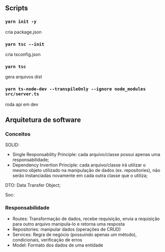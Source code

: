 ## Scripts

### `yarn init -y`
cria package.json

### `yarn tsc --init`
cria tsconfig.json

### `yarn tsc`
gera arquivos dist

### `yarn ts-node-dev --transpileOnly --ignore node_modules src/server.ts`
roda api em dev

## Arquitetura de software

### Conceitos
SOLID:
- Single Responsability Principle: cada arquivo/classe possui apenas uma responsabilidade;
- Dependency Invertion Principle: cada arquivo/classe irá utilizar o mesmo objeto utilizado na manipulação de dados (ex. repositories), não serão instanciadas novamente em cada outra classe que o utiliza;

DTO: Data Transfer Object;

Soc:

### Responsabilidade
- Routes: Transformação de dados, recebe requisição, envia a requisição para outro arquivo manipula-lo e retorna uma resposta
- Repositories: manipular dados (operações de CRUD)
- Services: Regra de negócio (possuindo apenas um método), condicionais, verificação de erros
- Model: Formato dos dados de uma entidade
